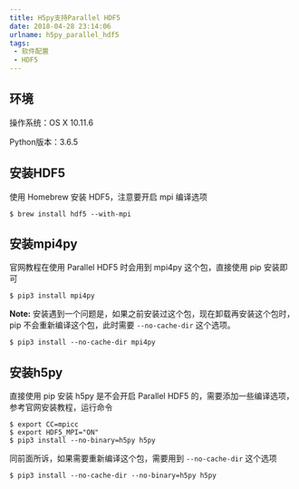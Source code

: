 ```yaml
---
title: H5py支持Parallel HDF5
date: 2018-04-28 23:14:06
urlname: h5py_parallel_hdf5
tags:
 - 软件配置
 - HDF5
---
```


## 环境

操作系统：OS X 10.11.6

Python版本：3.6.5

## 安装HDF5

使用 Homebrew 安装 HDF5，注意要开启 mpi 编译选项

```
$ brew install hdf5 --with-mpi
```

## 安装mpi4py

官网教程在使用 Parallel HDF5 时会用到 mpi4py 这个包，直接使用 pip 安装即可

```
$ pip3 install mpi4py
```

__Note:__ 安装遇到一个问题是，如果之前安装过这个包，现在卸载再安装这个包时，pip 不会重新编译这个包，此时需要 `--no-cache-dir` 这个选项。

```
$ pip3 install --no-cache-dir mpi4py
```

## 安装h5py

直接使用 pip 安装 h5py 是不会开启 Parallel HDF5 的，需要添加一些编译选项，参考官网安装教程，运行命令

```
$ export CC=mpicc
$ export HDF5_MPI="ON"
$ pip3 install --no-binary=h5py h5py
```

同前面所诉，如果需要重新编译这个包，需要用到 `--no-cache-dir` 这个选项

```
$ pip3 install --no-cache-dir --no-binary=h5py h5py
```
